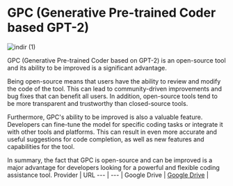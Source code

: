 # GPC (Generative Pre-trained Coder based GPT-2)
![indir (1)](https://i.hizliresim.com/hdcugjz.png)

GPC (Generative Pre-trained Coder based on GPT-2) is an open-source tool and its ability to be improved is a significant advantage.

Being open-source means that users have the ability to review and modify the code of the tool. This can lead to community-driven improvements and bug fixes that can benefit all users. In addition, open-source tools tend to be more transparent and trustworthy than closed-source tools.

Furthermore, GPC's ability to be improved is also a valuable feature. Developers can fine-tune the model for specific coding tasks or integrate it with other tools and platforms. This can result in even more accurate and useful suggestions for code completion, as well as new features and capabilities for the tool.

In summary, the fact that GPC is open-source and can be improved is a major advantage for developers looking for a powerful and flexible coding assistance tool.
Provider | URL
--- | --- |
Google Drive | [Google Drive](https://drive.google.com/drive/folders/1l2rpWAgTldKkjKPFqws5LRwzqMxG8a_w?usp=sharing) |

